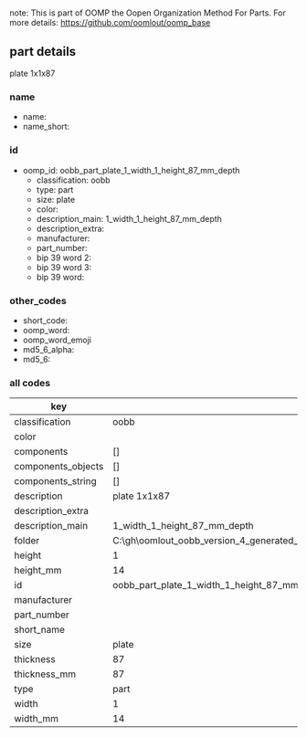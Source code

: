 #   

note: This is part of OOMP the Oopen Organization Method For Parts. For more details: https://github.com/oomlout/oomp_base

##  part details



plate 1x1x87

### name
* name: 
* name_short: 
### id
* oomp_id: oobb_part_plate_1_width_1_height_87_mm_depth
  * classification: oobb
  * type: part
  * size: plate
  * color: 
  * description_main: 1_width_1_height_87_mm_depth
  * description_extra: 
  * manufacturer: 
  * part_number: 
  * bip 39 word 2: 
  * bip 39 word 3: 
  * bip 39 word: 

### other_codes
* short_code: 
* oomp_word: 
* oomp_word_emoji 
* md5_6_alpha: 
* md5_6: 









### all codes 
| key | value |  
| --- | --- |  
| classification | oobb |  
| color |  |  
| components | [] |  
| components_objects | [] |  
| components_string | [] |  
| description | plate 1x1x87 |  
| description_extra |  |  
| description_main | 1_width_1_height_87_mm_depth |  
| folder | C:\gh\oomlout_oobb_version_4_generated_parts\things\oobb_part_plate_1_width_1_height_87_mm_depth |  
| height | 1 |  
| height_mm | 14 |  
| id | oobb_part_plate_1_width_1_height_87_mm_depth |  
| manufacturer |  |  
| part_number |  |  
| short_name |  |  
| size | plate |  
| thickness | 87 |  
| thickness_mm | 87 |  
| type | part |  
| width | 1 |  
| width_mm | 14 |  
